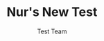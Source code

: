 ---
layout: post
title: Nur's New Test
post_date: 28 January 2015
tags: 
  - announcements
  - privacy
author: Test Team
published: true
image: "/images/blog/blog-exit.jpg"
thumbnail: "/images/blog/blog-democracy.jpg"
short_description: We're excited about Seamus Kraft joining the Shuttleworth Foundation Fellowship Programme in January 2015.

description: applied to the Foundation to expand his work on the Madison Project which aims to open up government by increasing transparency and citizen participation in policy-making.
created_by: Jessica Duensing for opensource.com. (CC BY-SA 2.0)
source: https://www.flickr.com/photos/opensourceway/6555466069
---